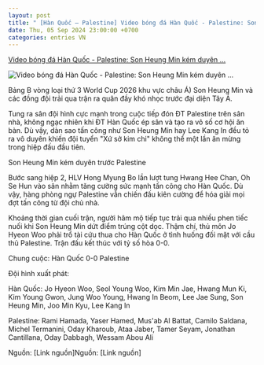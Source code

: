 ```yaml
---
layout: post
title: " [Hàn Quốc – Palestine] Video bóng đá Hàn Quốc - Palestine: Son Heung Min kém duyên ..."
date: Thu, 05 Sep 2024 23:00:00 +0700
categories: entries VN
---
```

[Video bóng đá Hàn Quốc - Palestine: Son Heung Min kém duyên ...](https://www.24h.com.vn/bong-da/video-bong-da-han-quoc-palestine-son-heung-min-kem-duyen-vong-loai-world-cup-c48a1599967.html)

![Video bóng đá Hàn Quốc - Palestine: Son Heung Min kém duyên ...](https://cdn.24h.com.vn/upload/3-2024/images/2024-09-05/gettyimages-2170348961-2048x2048-1725544144-21-width1200height628-watermark.jpg)

Bảng B vòng loại thứ 3 World Cup 2026 khu vực châu Á) Son Heung Min và các đồng đội trải qua trận ra quân đầy khó nhọc trước đại diện Tây Á.

Tung ra sân đội hình cực mạnh trong cuộc tiếp đón ĐT Palestine trên sân nhà, không ngạc nhiên khi ĐT Hàn Quốc ép sân và tạo ra vô số cơ hội ăn bàn. Dù vậy, dàn sao tấn công như Son Heung Min hay Lee Kang In đều tỏ ra vô duyên khiến đội tuyển "Xứ sở kim chi" không thể một lần ăn mừng trong hiệp đấu đầu tiên.

Son Heung Min kém duyên trước Palestine

Bước sang hiệp 2, HLV Hong Myung Bo lần lượt tung Hwang Hee Chan, Oh Se Hun vào sân nhằm tăng cường sức mạnh tấn công cho Hàn Quốc. Dù vậy, hàng phòng ngự Palestine vẫn chiến đấu kiên cường để hóa giải mọi đợt tấn công từ đội chủ nhà.

Khoảng thời gian cuối trận, người hâm mộ tiếp tục trải qua nhiều phen tiếc nuối khi Son Heung Min dứt điểm trúng cột dọc. Thậm chí, thủ môn Jo Hyeon Woo phải trổ tài cứu thua cho Hàn Quốc ở tình huống đối mặt với cầu thủ Palestine. Trận đấu kết thúc với tỷ số hòa 0-0.

Chung cuộc: Hàn Quốc 0-0 Palestine

Đội hình xuất phát:

Hàn Quốc: Jo Hyeon Woo, Seol Young Woo, Kim Min Jae, Hwang Mun Ki, Kim Young Gwon, Jung Woo Young, Hwang In Beom, Lee Jae Sung, Son Heung Min, Joo Min Kyu, Lee Kang In

Palestine: Rami Hamada, Yaser Hamed, Mus'ab Al Battat, Camilo Saldana, Michel Termanini, Oday Kharoub, Ataa Jaber, Tamer Seyam, Jonathan Cantillana, Oday Dabbagh, Wessam Abou Ali

Nguồn: [Link nguồn]Nguồn: [Link nguồn]

